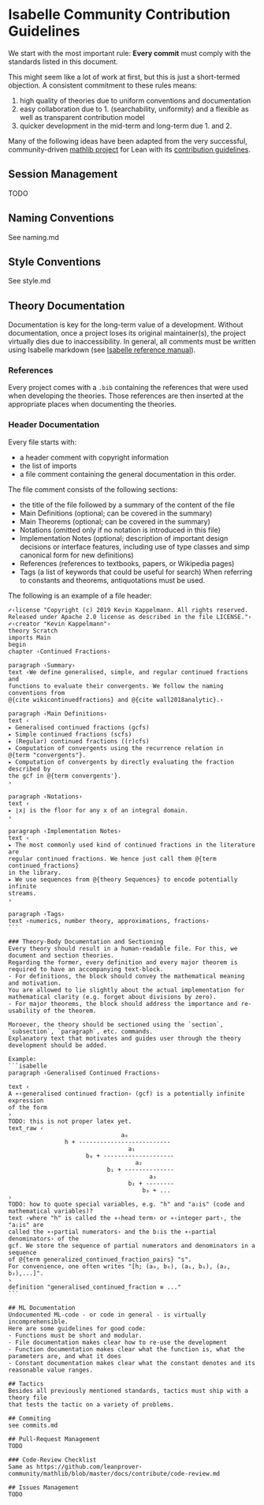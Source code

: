 <!-- Commit guidelines -->
<!-- Naming conventions -->
<!-- Theory sectioning guidelines -->
<!-- Comment guidelines -->
<!-- Session management guidelines -->
<!-- References -->
<!-- Max theory size -->

# Isabelle Community Contribution Guidelines

We start with the most important rule: **Every commit** must comply with the standards listed in this document.

This might seem like a lot of work at first, but this is just a short-termed objection. A consistent commitment to these rules means:
1. high quality of theories due to uniform conventions and documentation
2. easy collaboration due to 1. (searchability, uniformity) and a flexible as well as transparent contribution model
3. quicker development in the mid-term and long-term due 1. and 2.

Many of the following ideas have been adapted from the very successful, community-driven [mathlib project](https://github.com/leanprover-community/mathlib/) for Lean
with its [contribution guidelines](https://github.com/leanprover-community/mathlib//blob/master/docs/contribute/).

## Session Management
TODO

## Naming Conventions
See naming.md

## Style Conventions
See style.md

## Theory Documentation
Documentation is key for the long-term value of a development.
Without documentation, once a project loses its original maintainer(s), the project virtually dies due to inaccessibility.
In general, all comments must be written using Isabelle markdown (see [Isabelle reference manual](https://isabelle.in.tum.de/documentation.html)).

### References
Every project comes with a `.bib` containing the references that were used when developing the theories.
Those references are then inserted at the appropriate places when documenting the theories.

### Header Documentation
Every file starts with:
- a header comment with copyright information
- the list of imports
- a file comment containing the general documentation
in this order.

The file comment consists of the following sections:
- the title of the file followed by a summary of the content of the file
- Main Definitions (optional; can be covered in the summary)
- Main Theorems (optional; can be covered in the summary)
- Notations (omitted only if no notation is introduced in this file)
- Implementation Notes (optional; description of important design decisions or interface features, including use of type classes and simp canonical form for new definitions)
- References (references to textbooks, papers, or Wikipedia pages)
- Tags (a list of keywords that could be useful for search)
When referring to constants and theorems, antiquotations must be used.

The following is an example of a file header:
````isabelle
✐‹license "Copyright (c) 2019 Kevin Kappelmann. All rights reserved.
Released under Apache 2.0 license as described in the file LICENSE."›
✐‹creator "Kevin Kappelmann"›
theory Scratch
imports Main
begin
chapter ‹Continued Fractions›

paragraph ‹Summary›
text ‹We define generalised, simple, and regular continued fractions and
functions to evaluate their convergents. We follow the naming conventions from
@{cite wikicontinuedfractions} and @{cite wall2018analytic}.›

paragraph ‹Main Definitions›
text ‹
▸ Generalised continued fractions (gcfs)
▸ Simple continued fractions (scfs)
▸ (Regular) continued fractions ((r)cfs)
▸ Computation of convergents using the recurrence relation in
@{term "convergents"}.
▸ Computation of convergents by directly evaluating the fraction described by
the gcf in @{term convergents'}.
›

paragraph ‹Notations›
text ‹
▸ ⌊x⌋ is the floor for any x of an integral domain.
›

paragraph ‹Implementation Notes›
text ‹
▸ The most commonly used kind of continued fractions in the literature are
regular continued fractions. We hence just call them @{term continued_fractions}
in the library.
▸ We use sequences from @{theory Sequences} to encode potentially infinite
streams.
›

paragraph ‹Tags›
text ‹numerics, number theory, approximations, fractions›
```

### Theory-Body Documentation and Sectioning
Every theory should result in a human-readable file. For this, we document and section theories.
Regarding the former, every definition and every major theorem is required to have an accompanying text-block.
- For definitions, the block should convey the mathematical meaning and motivation.
You are allowed to lie slightly about the actual implementation for mathematical clarity (e.g. forget about divisions by zero).
- For major theorems, the block should address the importance and re-usability of the theorem.

Moroever, the theory should be sectioned using the `section`, `subsection`, `paragraph`, etc. commands.
Explanatory text that motivates and guides user through the theory development should be added. 

Example:
```isabelle
paragraph ‹Generalised Continued Fractions›

text ‹
A ∗‹generalised continued fraction› (gcf) is a potentially infinite expression
of the form
›
TODO: this is not proper latex yet.
text_raw ‹
                                a₀
                h + --------------------------
                                  a₁
                      b₀ + --------------------
                                    a₂
                            b₁ + --------------
                                        a₃
                                  b₂ + --------
                                      b₃ + ...
›
TODO: how to quote special variables, e.g. "h" and "a⇩is" (code and mathematical variables)?
text ‹where "h" is called the ∗‹head term› or ∗‹integer part›, the "a⇩is" are
called the ∗‹partial numerators› and the b⇩is the ∗‹partial denominators› of the
gcf. We store the sequence of partial numerators and denominators in a sequence
of @{term generalized_continued_fraction_pairs} "s".
For convenience, one often writes "[h; (a₀, b₀), (a₁, b₁), (a₂, b₂),...]".
›
definition "generalised_continued_fraction ≡ ..."
```

## ML Documentation
Undocumented ML-code - or code in general - is virtually incomprehensible.
Here are some guidelines for good code:
- Functions must be short and modular.
- File documentation makes clear how to re-use the development
- Function documentation makes clear what the function is, what the parameters are, and what it does
- Constant documentation makes clear what the constant denotes and its reasonable value ranges.

## Tactics
Besides all previously mentioned standards, tactics must ship with a theory file
that tests the tactic on a variety of problems.

## Commiting
see commits.md

## Pull-Request Management
TODO

### Code-Review Checklist
Same as https://github.com/leanprover-community/mathlib/blob/master/docs/contribute/code-review.md

## Issues Management
TODO

